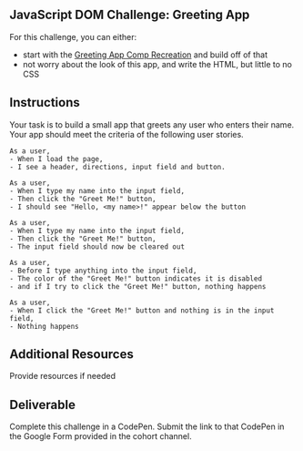 ## JavaScript DOM Challenge: Greeting App

For this challenge, you can either:
- start with the [Greeting App Comp Recreation](https://github.com/turingschool/f1-fall-winter-breaks-exercises/blob/master/fall/comp-recreation-greeting-app.md) and build off of that
- not worry about the look of this app, and write the HTML, but little to no CSS

## Instructions

Your task is to build a small app that greets any user who enters their name. Your app should meet the criteria of the following user stories.

```
As a user,
- When I load the page,
- I see a header, directions, input field and button.
```

```
As a user, 
- When I type my name into the input field,
- Then click the "Greet Me!" button,
- I should see "Hello, <my name>!" appear below the button
```

```
As a user,
- When I type my name into the input field,
- Then click the "Greet Me!" button,
- The input field should now be cleared out
```

```
As a user,
- Before I type anything into the input field,
- The color of the "Greet Me!" button indicates it is disabled
- and if I try to click the "Greet Me!" button, nothing happens
```

```
As a user,
- When I click the "Greet Me!" button and nothing is in the input field,
- Nothing happens
```

## Additional Resources

Provide resources if needed

## Deliverable

Complete this challenge in a CodePen. Submit the link to that CodePen in the Google Form provided in the cohort channel.

